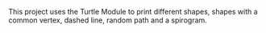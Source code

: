 This project uses the Turtle Module to print different shapes, shapes with a common vertex, dashed line, random path and a spirogram.
